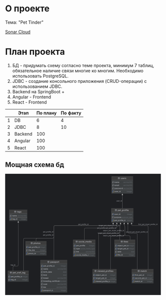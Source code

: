# О проекте

Тема: "Pet Tinder" 

[Sonar Cloud](https://sonarcloud.io/project/overview?id=dburackov_pproj)

# План проекта

1. БД - придумать схему согласно теме проекта, минимум 7 таблиц, обязательное наличие связи многие ко многим. Необходимо использовать PostgreSQL.
2. JDBC - создание консольного приложения (CRUD-операции) с использованием JDBC.
3. Backend на SpringBoot +  
4. Angular - Frontend
5. React - Frontend

| |Этап|По плану|По факту|
|---|-----|-----|-----|
|1|DB|6|4|
|2|JDBC|8|10|
|3|Backend|100||
|4|Angular|100||
|5|React|100||

## Мощная схема бд

![схема бд](/jdbc/database_scheme/scheme.png)

